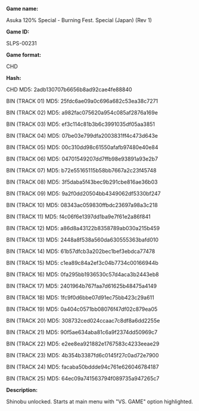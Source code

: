**Game name:**

Asuka 120% Special - Burning Fest. Special (Japan) (Rev 1)

**Game ID:**

SLPS-00231

**Game format:**

CHD

**Hash:**

CHD MD5: 2adb130707b6656b8ad92cae4fe88840

BIN (TRACK 01) MD5: 25fdc6ae09a0c696a682c53ea38c7271

BIN (TRACK 02) MD5: a982fac075620a954c085af2876a169e

BIN (TRACK 03) MD5: ef3c114c81b3b6c3991035df05aa3851

BIN (TRACK 04) MD5: 07be03e799dfa2003831ff4c473d643e

BIN (TRACK 05) MD5: 00c310dd98c61550afafb97480e40e84

BIN (TRACK 06) MD5: 04701549207dd7ffb98e93891a93e2b7

BIN (TRACK 07) MD5: b72e55165115b58bb7667a2c23f45748

BIN (TRACK 08) MD5: 3f5daba5f43bec9b291cbe816ae36b03

BIN (TRACK 09) MD5: 9a2f0dd20504bb4349062df5330bf247

BIN (TRACK 10) MD5: 08343ac059830ffbdc23697a98a3c218

BIN (TRACK 11) MD5: f4c06f6e1397dd1ba9e7f61e2a86f841

BIN (TRACK 12) MD5: a86d8a43122b8358789ab030a215b459

BIN (TRACK 13) MD5: 2448a8f538a560da630555363bafd010

BIN (TRACK 14) MD5: 61b57dfcb3a202bec1bef3ebdca77478

BIN (TRACK 15) MD5: c1ea89c84a2ef3c04b7734c00166944b

BIN (TRACK 16) MD5: 0fa295bb1936530c57d4aca3b2443eb8

BIN (TRACK 17) MD5: 2401964b767faa7d61625b48475a4149

BIN (TRACK 18) MD5: 1fc9f0d6bbe07d91ec75bb423c29a611

BIN (TRACK 19) MD5: 0a404c0571bb08076f47df02c879ea05

BIN (TRACK 20) MD5: 308732ced024ccaac7c8df8a6dd2255e

BIN (TRACK 21) MD5: 90f5ae634aba81c6a9f2374dd50969c7

BIN (TRACK 22) MD5: e2ee8ea921882e1767583c4233eeae29

BIN (TRACK 23) MD5: 4b354b3387fd6c0145f27c0ad72e7900

BIN (TRACK 24) MD5: facaba50bddde94c761e626046784187

BIN (TRACK 25) MD5: 64ec09a741563794f089735a947265c7

**Description:**

Shinobu unlocked. Starts at main menu with "VS. GAME" option highlighted.